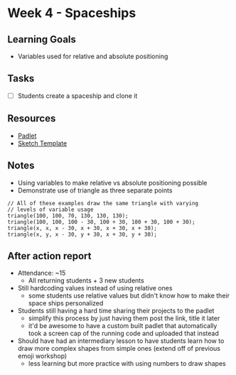 # Week 4 - Spaceships
## Learning Goals
- Variables used for relative and absolute positioning

## Tasks
- [ ] Students create a spaceship and clone it

## Resources
- [Padlet](https://padlet.com/rlay4/24-monarch-creative-coding-archive-r22jsj97ee6tgmmc)
- [Sketch Template](https://editor.p5js.org/totally-not-frito-lays/sketches/1lxcelOG5)

## Notes

- Using variables to make relative vs absolute positioning possible
- Demonstrate use of triangle as three separate points

```
// All of these examples draw the same triangle with varying
// levels of variable usage
triangle(100, 100, 70, 130, 130, 130);
triangle(100, 100, 100 - 30, 100 + 30, 100 + 30, 100 + 30);
triangle(x, x, x - 30, x + 30, x + 30, x + 30);
triangle(x, y, x - 30, y + 30, x + 30, y + 30);
```

## After action report
- Attendance: ~15
    - All returning students + 3 new students
- Still hardcoding values instead of using relative ones
    - some students use relative values but didn't know how to make their space ships personalized
- Students still having a hard time sharing their projects to the padlet
    - simplify this process by just having them post the link, title it later
    - it'd be awesome to have a custom built padlet that automatically took a screen cap of the running code and uploaded that instead
- Should have had an intermediary lesson to have students learn how to draw more complex shapes from simple ones (extend off of previous emoji workshop)
    - less learning but more practice with using numbers to draw shapes